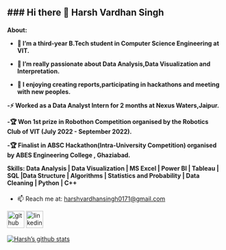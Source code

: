
<h2>### Hi there 👋 Harsh Vardhan Singh</h2>
<h4>
About:

- 🔭 I’m a third-year B.Tech student in Computer Science Engineering at VIT.

- 🔭 I’m really passionate about Data Analysis,Data Visualization and Interpretation.

- 🔭 I enjoying creating reports,participating in hackathons and meeting with new peoples. 

-⚡ Worked as a Data Analyst Intern for 2 months at Nexus Waters,Jaipur.

-🏆 Won 1st prize in Robothon Competition organised by the Robotics Club of VIT (July 2022 - September 2022).

-🏆 Finalist in ABSC Hackathon(Intra-University Competition) organised by ABES Engineering College , Ghaziabad.

  Skills: Data Analysis | Data Visualization | MS Excel | Power BI | Tableau | SQL |Data Structure | Algorithms | Statistics and Probability | Data Cleaning | Python | C++ 
        </h4>
  
- 📫 Reach me at: harshvardhansingh0171@gmail.com

[<img src='https://cdn.jsdelivr.net/npm/simple-icons@3.0.1/icons/github.svg' alt='github' width="40px" height='40'>](https://github.com/harshvardhan0303)  [<img src='https://cdn.jsdelivr.net/npm/simple-icons@3.0.1/icons/linkedin.svg' alt='linkedin' width="40px" height='40'>](https://www.linkedin.com/in/harsh-vardhan-singh-9a1563219/) 


[![Harsh’s github stats](https://github-readme-stats.vercel.app/api?username=harshvardhan0303)](https://github.com/harshvardhan0303)


